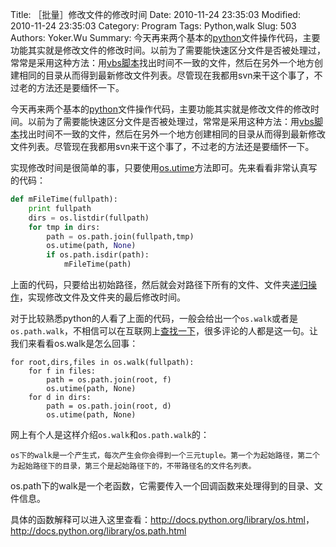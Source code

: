 ﻿Title: ［批量］修改文件的修改时间
Date: 2010-11-24 23:35:03
Modified: 2010-11-24 23:35:03
Category: Program
Tags: Python,walk
Slug: 503
Authors: Yoker.Wu
Summary: 
    今天再来两个基本的[python](http://www.python.org)文件操作代码，主要功能其实就是修改文件的修改时间。以前为了需要能快速区分文件是否被处理过，常常是采用这种方法：用[vbs脚本](http://www.google.com/search?hl=zh-CN&q=vbs%E8%84%9A%E6%9C%AC&client=pub-9809305251274649)找出时间不一致的文件，然后在另外一个地方创建相同的目录从而得到最新修改文件列表。尽管现在我都用svn来干这个事了，不过老的方法还是要缅怀一下。


今天再来两个基本的[python](http://www.python.org)文件操作代码，主要功能其实就是修改文件的修改时间。以前为了需要能快速区分文件是否被处理过，常常是采用这种方法：用[vbs脚本](http://www.google.com/search?hl=zh-CN&q=vbs%E8%84%9A%E6%9C%AC&client=pub-9809305251274649)找出时间不一致的文件，然后在另外一个地方创建相同的目录从而得到最新修改文件列表。尽管现在我都用svn来干这个事了，不过老的方法还是要缅怀一下。

实现修改时间是很简单的事，只要使用[os.utime](http://www.google.com/search?hl=zh-CN&q=os.utime&client=pub-9809305251274649)方法即可。先来看看非常认真写的代码：

```python
def mFileTime(fullpath):
	print fullpath
	dirs = os.listdir(fullpath)
	for tmp in dirs:
		path = os.path.join(fullpath,tmp)
		os.utime(path, None)
		if os.path.isdir(path):
			mFileTime(path)
```
上面的代码，只要给出初始路径，然后就会对路径下所有的文件、文件夹[递归操作](http://www.google.com/search?hl=zh-CN&q=%E9%80%92%E5%BD%92&client=pub-9809305251274649)，实现修改文件及文件夹的最后修改时间。

对于比较熟悉python的人看了上面的代码，一般会给出一个`os.walk`或者是`os.path.walk`，不相信可以在互联网上[查找一下](http://www.google.com/search?hl=zh-CN&q=python%20%E6%96%87%E4%BB%B6%E9%81%8D%E5%8E%86&client=pub-9809305251274649)，很多评论的人都是这一句。让我们来看看os.walk是怎么回事：

```pyghon
for root,dirs,files in os.walk(fullpath):
	for f in files:
		path = os.path.join(root, f)
		os.utime(path, None)
	for d in dirs:
		path = os.path.join(root, d)
		os.utime(path, None)
```

网上有个人是这样介绍`os.walk`和`os.path.walk`的：

    os下的walk是一个产生式，每次产生会你会得到一个三元tuple。第一个为起始路径，第二个为起始路径下的目录，第三个是起始路径下的，不带路径名的文件名列表。

os.path下的walk是一个老函数，它需要传入一个回调函数来处理得到的目录、文件信息。

具体的函数解释可以进入这里查看：<http://docs.python.org/library/os.html>，<http://docs.python.org/library/os.path.html>